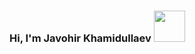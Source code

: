 ### Hi, I'm Javohir Khamidullaev <img src="https://media.giphy.com/media/hvRJCLFzcasrR4ia7z/giphy.gif" width="50px" />
